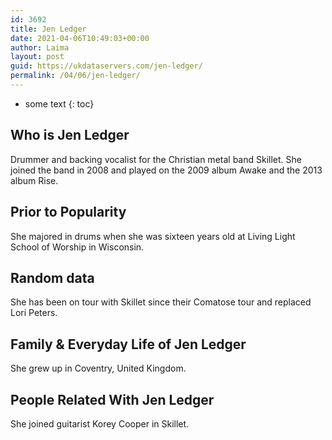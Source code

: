 ```yaml
---
id: 3692
title: Jen Ledger
date: 2021-04-06T10:49:03+00:00
author: Laima
layout: post
guid: https://ukdataservers.com/jen-ledger/
permalink: /04/06/jen-ledger/
---
```


* some text
{: toc}


## Who is Jen Ledger
                  
                  
                  
Drummer and backing vocalist for the Christian metal band Skillet. She joined the band in 2008 and played on the 2009 album Awake and the 2013 album Rise.
                  
              
            
              
            
                
                
                
## Prior to Popularity
                  
                  
                  
She majored in drums when she was sixteen years old at Living Light School of Worship in Wisconsin.
                  
              
            
              
            
                
                
                
## Random data
                  
                  
                  
She has been on tour with Skillet since their Comatose tour and replaced Lori Peters.
                  
              
            
              
            
                
                
                
## Family & Everyday Life of Jen Ledger
                  
                  
                  
She grew up in Coventry, United Kingdom.
                  
              
            
              
            
                
                
                
## People Related With Jen Ledger
                  
                  
                  
She joined guitarist Korey Cooper in Skillet.
                  
              
            
              
            
                
              
            
              
              
            
            
              
            
          
          
          